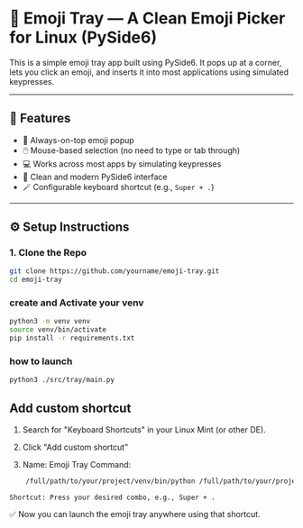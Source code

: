 # 🧃 Emoji Tray — A Clean Emoji Picker for Linux (PySide6)

This is a simple emoji tray app built using PySide6. It pops up at a corner, lets you click an emoji, and inserts it into most applications using simulated keypresses.

---

## 🚀 Features

- 📌 Always-on-top emoji popup
- 🖱️ Mouse-based selection (no need to type or tab through)
- 💻 Works across most apps by simulating keypresses
- 🧠 Clean and modern PySide6 interface
- 🪄 Configurable keyboard shortcut (e.g., `Super + .`)

---

## ⚙️ Setup Instructions

### 1. Clone the Repo

```bash
git clone https://github.com/yourname/emoji-tray.git
cd emoji-tray
```
### create and Activate your venv

```bash
python3 -m venv venv
source venv/bin/activate
pip install -r requirements.txt
```

### how to launch

```bash
python3 ./src/tray/main.py
```

## Add custom shortcut

1. Search for "Keyboard Shortcuts" in your Linux Mint (or other DE).

2. Click "Add custom shortcut"

3. Name: Emoji Tray
Command:
``` bash
    /full/path/to/your/project/venv/bin/python /full/path/to/your/project/main.py
```
    Shortcut: Press your desired combo, e.g., Super + .

✅ Now you can launch the emoji tray anywhere using that shortcut.